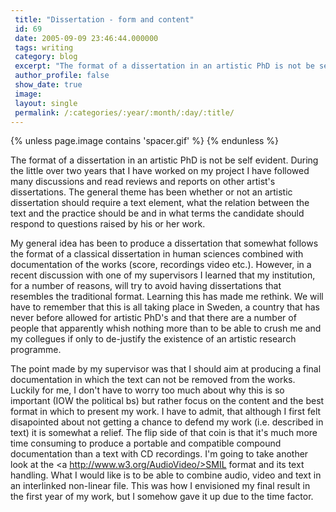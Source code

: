 ```yaml
---
 title: "Dissertation - form and content"
 id: 69
 date: 2005-09-09 23:46:44.000000
 tags: writing
 category: blog
 excerpt: "The format of a dissertation in an artistic PhD is not be self evident. During the little over two years that I have worked on my project I have followed many discussions and read reviews and reports ..."
 author_profile: false
 show_date: true
 image: 
 layout: single
 permalink: /:categories/:year/:month/:day/:title/
---
```

{% unless page.image contains 'spacer.gif' %}
{% endunless %}

The format of a dissertation in an artistic PhD is not be self evident. During the little over two years that I have worked on my project I have followed many discussions and read reviews and reports on other artist's dissertations. The general theme has been whether or not an artistic dissertation should require a text element, what the relation between the text and the practice should be and in what terms the candidate should respond to questions raised by his or her work.


My general idea has been to produce a dissertation that somewhat follows the format of a classical dissertation in human sciences combined with documentation of the works (score, recordings video etc.). However, in a recent discussion with one of my supervisors I learned that my institution, for a number of reasons, will try to avoid having dissertations that resembles the traditional format. Learning this has made me rethink. We will have to remember that this is all taking place in Sweden, a country that has never before allowed for artistic PhD's and that there are a number of people that apparently whish nothing more than to be able to crush me and my collegues if only to de-justify the existence of an artistic research programme.


The point made by my supervisor was that I should aim at producing a final documentation in which the text can not be removed from the works. Luckily for me, I don't have to worry too much about why this is so important (IOW the political bs) but rather focus on the content and the best format in which to present my work. I have to admit, that although I first felt disapointed about not getting a chance to defend my work (i.e. described in text) it is somewhat a relief. The flip side of that coin is that it's much more time consuming to produce a portable and compatible compound documentation than a text with CD recordings. I'm going to take another look at the <a http://www.w3.org/AudioVideo/>SMIL</a> format and its text handling. What I would like is to be able to combine audio, video and text in an interlinked non-linear file. This was how I envisioned my final result in the first year of my work, but I somehow gave it up due to the time factor.
